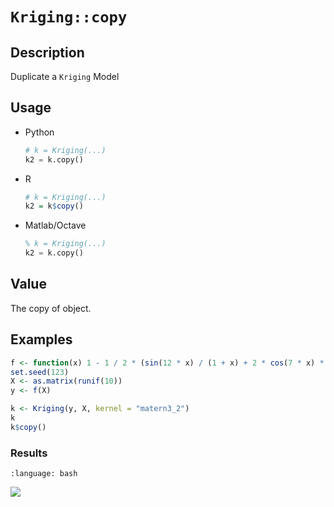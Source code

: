# `Kriging::copy`


## Description

Duplicate a `Kriging` Model


## Usage

* Python
    ```python
    # k = Kriging(...)
    k2 = k.copy()
    ```
* R
    ```r
    # k = Kriging(...)
    k2 = k$copy()
    ```
* Matlab/Octave
    ```octave
    % k = Kriging(...)
    k2 = k.copy()
    ```


## Value

The copy of object.


## Examples

```r
f <- function(x) 1 - 1 / 2 * (sin(12 * x) / (1 + x) + 2 * cos(7 * x) * x^5 + 0.7)
set.seed(123)
X <- as.matrix(runif(10))
y <- f(X)

k <- Kriging(y, X, kernel = "matern3_2")
k
k$copy()
```

### Results
```{literalinclude} ../functions/exmaples/copy.Kriging.md.Rout
:language: bash
```
![](../functions/exmaples/copy.Kriging.md.png)


